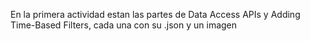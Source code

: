 En la primera actividad estan las partes de Data Access APIs y Adding Time-Based Filters, cada una con su .json y un imagen

